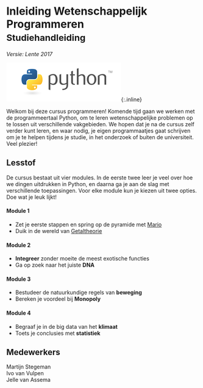 # Inleiding Wetenschappelijk Programmeren<br><small>Studiehandleiding</small>

*Versie: Lente 2017*

![Python](python-logo.png){:.inline}  

Welkom bij deze cursus programmeren! Komende tijd gaan we werken met de programmeertaal Python, om te leren wetenschappelijke problemen op te lossen uit verschillende vakgebieden. We hopen dat je na de cursus zelf verder kunt leren, en waar nodig, je eigen programmaatjes gaat schrijven om je te helpen tijdens je studie, in het onderzoek of buiten de universiteit. Veel plezier!

## Lesstof

De cursus bestaat uit vier modules. In de eerste twee leer je veel over hoe we dingen uitdrukken in Python, en daarna ga je aan de slag met verschillende toepassingen. Voor elke module kun je kiezen uit twee opties. Doe wat je leuk lijkt!

####  Module 1

- Zet je eerste stappen en spring op de pyramide met [Mario](/mario/inhoud)
- Duik in de wereld van [Getaltheorie](/getaltheorie/inhoud)

####  Module 2

- <strong>Integreer</strong> zonder moeite de meest exotische functies
- Ga op zoek naar het juiste <strong>DNA</strong>

####  Module 3

- Bestudeer de natuurkundige regels van <strong>beweging</strong>
- Bereken je voordeel bij <strong>Monopoly</strong>

####  Module 4

- Begraaf je in de big data van het <strong>klimaat</strong>
- Toets je conclusies met <strong>statistiek</strong>

## Medewerkers

Martijn Stegeman  
Ivo van Vulpen  
Jelle van Assema
